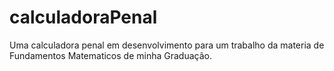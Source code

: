 # calculadoraPenal
Uma calculadora penal em desenvolvimento para um trabalho da materia de Fundamentos Matematicos de minha Graduação.
